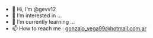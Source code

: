 - 👋 Hi, I’m @gevv12
- 👀 I’m interested in ...
- 🌱 I’m currently learning ...
- 📫 How to reach me : gonzalo_vega99@hotmail.com.ar
<!---
gevv12/gevv12 is a ✨ special ✨ repository because its `README.md` (this file) appears on your GitHub profile.
You can click the Preview link to take a look at your changes.
--->
